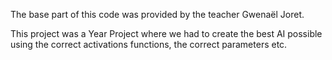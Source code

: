The base part of this code was provided by the teacher Gwenaël Joret.

This project was a Year Project where we had to create the best AI possible using the correct activations functions, the correct parameters etc.
